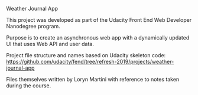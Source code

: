 Weather Journal App

This project was developed as part of the Udacity Front End
Web Developer Nanodegree program.

Purpose is to create an asynchronous web app with a dynamically updated UI that uses Web API and user data.

Project file structure and names based on Udacity skeleton code:
https://github.com/udacity/fend/tree/refresh-2019/projects/weather-journal-app

Files themselves written by Loryn Martini with reference to notes taken during the course.